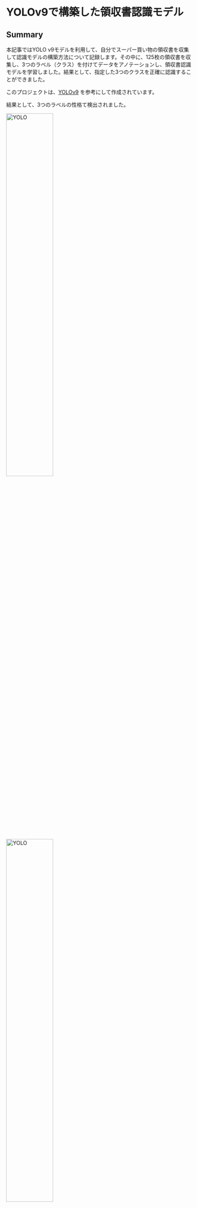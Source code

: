 
# YOLOv9で構築した領収書認識モデル

## Summary

<div style="max-width: 600px; word-wrap: break-word;">
本記事ではYOLO v9モデルを利用して、自分でスーパー買い物の領収書を収集して認識モデルの構築方法について記録します。その中に、125枚の領収書を収集し、3つのラベル（クラス）を付けてデータをアノテーションし、領収書認識モデルを学習しました。結果として、指定した3つのクラスを正確に認識することができました。

このプロジェクトは、[YOLOv9](https://github.com/WongKinYiu/yolov9) を参考にして作成されています。

結果として、3つのラベルの性格て検出されました。

 <div align="medium">
    <img src="images/testresult1.jpeg" alt="YOLO" width="50%">
</div>

 <div align="medium">
    <img src="images/testresult2.jpeg" alt="YOLO" width="50%">
</div>

</div>

## はじめに

### YOLO v9について
<div style="max-width: 600px; word-wrap: break-word;">
YOLOは「You Only Look Once」の略で、速度と精度の高さで知られる最先端のオブジェクト検出モデルです。このモデルの第9バージョン（v9）は、「Programmable Gradient Information（PGI）」や「Generalized Efficient Layer Aggregation Network（GELAN）」といった新しいアーキテクチャを導入し、機能と性能がさらに強化されています。YOLO v9は、モデルの学習能力を向上させるだけでなく、検出プロセス全体で重要な情報を保持することを可能にし、卓越した精度と性能を実現しています。
</div>


## 準備

<div style="max-width: 600px; word-wrap: break-word;">

### トーレニングはGoogle Colabを使用します。

Google Colabは、GPUへの無料アクセスを提供するクラウドベースのプラットフォームであり、この記事は、Google ColabのGPUを使って、ディープラーニングモデルの学習を行っています。

### データ準備

#### 1. 領収書データを収集

自分で買い物の領収書が200枚以上の領収書を収集して、その中は、比較的綺麗なと折り目ないの125枚を選び、訓練に行きます。

#### 2. Roboflowでアノテーションに

アノテーションツールにはいくつかの選択肢がありますが、最初にLabelImgとLabelmeを試しました。しかし、比較した結果、ウェブベースのRoboflowが非常に使いやすいことが分かりました。今回はRoboflowを使用してアノテーションを行いました。

Roboflowについて
Roboflowはデータセットのアノテーションを簡単かつ迅速に行い、さまざまなモデルの学習に適した形式に変換できるソリューションを提供しています。無料で利用可能なRoboflowのパブリックバージョンを使用することができます。https://app.roboflow.com/


#### 3. データアップロード
ここでは、125枚の領収書サンプルをRoboflowアカウントにアップロードしてアノテーションを行います。


<div align="medium">
    <img src="images/dataset1.png" alt="YOLO" width="100%">
</div>


#### 4. アノテーションを作ります
このプロジェクトでは、領収書から以下の3つのラベルを抽出します：『合計』、『日付』、『電話番号』。そのため、それぞれのラベル名を入力し、各領収書サンプルのアノテーションを作ります。


<div align="medium">
    <img src="images/dataset2.png" alt="YOLO" width="100%">
</div>


#### 5. 前処理

アノテーションが完了したら、いくつかの前処理を行います。例えば、データセットを訓練用、検証用、テスト用に分割りします。また、画像を640x640サイズにリサイズします（現在のYOLO v9は640x640サイズの画像しか処理できないため、このステップは必須です）。

これらの前処理を行った結果、データセットの87枚が訓練用、26枚を検証用、12枚はテスト用として準備されました。

<div align="medium">
    <img src="images/dataset3.png" alt="YOLO" width="100%">

</div>


データセットの作成が完了したら、Roboflowの「Export Dataset」オプションを使用して、YOLO v9モデル用のデータセットをエクスポートできます。エクスポートしたデータセットコードを取得し、このコードをColab上で使用してモデルの訓練を行います。


## トーレニングの流れ

それでは、Colab上でYOLO v9モデルを使用してデータセットをどのように訓練するかを見ていきましょう。
まず、Colabの「ランタイムのタイプを変更」オプションからハードウェアアクセラレータをT4 GPUに変更します。その後、YOLOv9のリポジトリをGithubからGoogleドライブにクローンする必要があります。そのために、Googleドライブをマウントしてリポジトリをクローンし、以下のコードを使用して必要なファイルやパッケージをすべてインストールします。

###  Google Driveを接続に

```python
from google.colab import drive
drive.mount('/content/drive')
```

### YOLOv9のリポジトリをクローンと必要なパッケージをインストール

Clone YOLO v9 repository into your Google Drive.

```python
!git clone https://github.com/WongKinYiu/yolov9
%cd yolov9
!pip install -r requirements.txt -q
```

## モデルをダウンロード

リポジトリをクローンして必要なファイルをインストールした後、ディレクトリを作成し、以下のコードを実行してすべての重み（モデル）をダウンロードして保存することができます。

```python
!wget -P {HOME}/weights -q https://github.com/WongKinYiu/yolov9/releases/download/v0.1/yolov9-c.pt
!wget -P {HOME}/weights -q https://github.com/WongKinYiu/yolov9/releases/download/v0.1/yolov9-e.pt
!wget -P {HOME}/weights -q https://github.com/WongKinYiu/yolov9/releases/download/v0.1/gelan-c.pt
!wget -P {HOME}/weights -q https://github.com/WongKinYiu/yolov9/releases/download/v0.1/gelan-e.pt
```

## Roboflowからデータセットをインポート
次に、Roboflowで作成したデータセットをインポートします，その前に、Roboflowパッケージをインストールする必要があります。

```python
!pip install roboflow
from roboflow import Roboflow
rf = Roboflow(api_key="xxxxxxx")
project = rf.workspace().project("projectname")
version = project.version(version number)
dataset = version.download("yolov9")
```

## トーレニング

その後、データセットを使ってYOLOモデルを訓練するための学習コードを実行します。ここでは、gelan-c weight.ptを使用してデータセットを訓練します。訓練を始める前に、モデルの設定ファイル（ここでは gelan-c.yaml）内のアンカー数を、データセットでアノテーションしたラベルの数に変更してください（この記事は３と使います）。モデルをより正確にするために、100エポックで訓練を行いました。ただし、必要に応じてエポック数を変更することも可能です。

```python
%cd {HOME}/yolov9

!python train.py \
--batch 8 --epochs 100 --img 640 --device 0 --min-items 0 --close-mosaic 15 \
--data invoice_extraction-3/data.yaml \
--weights {HOME}/weights/gelan-c.pt \
--cfg models/detect/gelan-c.yaml \
--hyp hyp.scratch-high.yaml
```

## トーレニングの結果

これでモデルの訓練が完了しました。モデルを100エポックで訓練した結果、全クラスにおいて平均適合率（mean average precision）が0.9という良好な精度を達成しました。

 <div align="medium">
    <img src="images/results1.png" alt="YOLO" width="100%">
</div>
Accuracy and Precision of the trained YOLO-v9 model

 <div align="medium">
    <img src="images/results2.png" alt="YOLO" width="100%">
</div>
Graph showing the model performance


## テストイメージを使って検証
   
```python
!python detect.py \
--img 640 --conf 0.5 --device 0 \
--weights {HOME}/yolov9/runs/train/exp2/weights/best.pt \
--source {HOME}/yolov9/test/images

import glob
from IPython.display import Image, display

for image_path in glob.glob(f'{HOME}/yolov9/runs/detect/exp2/*.jpg')[:3]:
      display(Image(filename=image_path, width=600))
      print("\n")
```
 <div align="medium">
    <img src="images/testresult1.jpeg" alt="YOLO" width="50%">
</div>

 <div align="medium">
    <img src="images/testresult2.jpeg" alt="YOLO" width="50%">
</div>

## Reference

<details><summary> <b>Expand</b> </summary>

* [https://github.com/AlexeyAB/darknet](https://github.com/AlexeyAB/darknet)
* [https://github.com/WongKinYiu/yolov9](https://github.com/WongKinYiu/yolov9)
* [https://github.com/VDIGPKU/DynamicDet](https://github.com/VDIGPKU/DynamicDet)
* [https://github.com/DingXiaoH/RepVGG](https://github.com/DingXiaoH/RepVGG)
